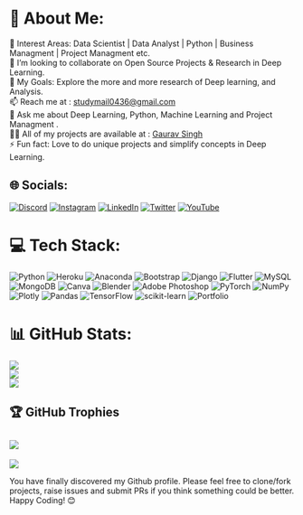 


# 💫 About Me:
🌱 Interest Areas: Data Scientist | Data Analyst | Python | Business Managment | Project Managment etc.<br>👯 I’m looking to collaborate on Open Source Projects & Research in Deep Learning.<br>🥅 My Goals: Explore the more and more research of  Deep learning, and Analysis.<br>📫 Reach me at : studymail0436@gmail.com<br>💬 Ask me about Deep Learning, Python, Machine Learning and Project Managment .<br>👨‍💻 All of my projects are available at : [Gaurav Singh](https://gauravsingh.site)<br>⚡ Fun fact: Love to do unique projects and simplify concepts in Deep Learning.<br>


## 🌐 Socials:
[![Discord](https://img.shields.io/badge/Discord-%237289DA.svg?logo=discord&logoColor=white)](https://discord.gg/https://discord.com/invite/dtH89xMv5E) [![Instagram](https://img.shields.io/badge/Instagram-%23E4405F.svg?logo=Instagram&logoColor=white)](https://instagram.com/mgaurav17) [![LinkedIn](https://img.shields.io/badge/LinkedIn-%230077B5.svg?logo=linkedin&logoColor=white)](https://linkedin.com/in/gauravsingh2112) [![Twitter](https://img.shields.io/badge/Twitter-%231DA1F2.svg?logo=Twitter&logoColor=white)](https://twitter.com/gauravsingh2114) [![YouTube](https://img.shields.io/badge/YouTube-%23FF0000.svg?logo=YouTube&logoColor=white)](https://youtube.com/@mvenmtech) 

# 💻 Tech Stack:
![Python](https://img.shields.io/badge/python-3670A0?style=for-the-badge&logo=python&logoColor=ffdd54) ![Heroku](https://img.shields.io/badge/heroku-%23430098.svg?style=for-the-badge&logo=heroku&logoColor=white) ![Anaconda](https://img.shields.io/badge/Anaconda-%2344A833.svg?style=for-the-badge&logo=anaconda&logoColor=white) ![Bootstrap](https://img.shields.io/badge/bootstrap-%23563D7C.svg?style=for-the-badge&logo=bootstrap&logoColor=white) ![Django](https://img.shields.io/badge/django-%23092E20.svg?style=for-the-badge&logo=django&logoColor=white) ![Flutter](https://img.shields.io/badge/Flutter-%2302569B.svg?style=for-the-badge&logo=Flutter&logoColor=white) ![MySQL](https://img.shields.io/badge/mysql-%2300f.svg?style=for-the-badge&logo=mysql&logoColor=white) ![MongoDB](https://img.shields.io/badge/MongoDB-%234ea94b.svg?style=for-the-badge&logo=mongodb&logoColor=white) ![Canva](https://img.shields.io/badge/Canva-%2300C4CC.svg?style=for-the-badge&logo=Canva&logoColor=white) ![Blender](https://img.shields.io/badge/blender-%23F5792A.svg?style=for-the-badge&logo=blender&logoColor=white) ![Adobe Photoshop](https://img.shields.io/badge/adobephotoshop-%2331A8FF.svg?style=for-the-badge&logo=adobephotoshop&logoColor=white) ![PyTorch](https://img.shields.io/badge/PyTorch-%23EE4C2C.svg?style=for-the-badge&logo=PyTorch&logoColor=white) ![NumPy](https://img.shields.io/badge/numpy-%23013243.svg?style=for-the-badge&logo=numpy&logoColor=white) ![Plotly](https://img.shields.io/badge/Plotly-%233F4F75.svg?style=for-the-badge&logo=plotly&logoColor=white) ![Pandas](https://img.shields.io/badge/pandas-%23150458.svg?style=for-the-badge&logo=pandas&logoColor=white) ![TensorFlow](https://img.shields.io/badge/TensorFlow-%23FF6F00.svg?style=for-the-badge&logo=TensorFlow&logoColor=white) ![scikit-learn](https://img.shields.io/badge/scikit--learn-%23F7931E.svg?style=for-the-badge&logo=scikit-learn&logoColor=white) ![Portfolio](https://img.shields.io/badge/Portfolio-%23000000.svg?style=for-the-badge&logo=firefox&logoColor=#FF7139)
# 📊 GitHub Stats:
![](https://github-readme-stats.vercel.app/api?username=Gauravsingh-work&theme=midnight-purple&hide_border=false&include_all_commits=true&count_private=true)<br/>
![](https://github-readme-streak-stats.herokuapp.com/?user=Gauravsingh-work&theme=midnight-purple&hide_border=false)<br/>
![](https://github-readme-stats.vercel.app/api/top-langs/?username=Gauravsingh-work&theme=midnight-purple&hide_border=false&include_all_commits=true&count_private=true&layout=compact)

## 🏆 GitHub Trophies
![](https://github-profile-trophy.vercel.app/?username=Gauravsingh-work&theme=discord&no-frame=false&no-bg=false&margin-w=4)
---
[![](https://visitcount.itsvg.in/api?id=Gauravsingh-work&icon=2&color=6)](https://visitcount.itsvg.in)

You have finally discovered my Github profile. 
Please feel free to clone/fork projects, raise issues and submit PRs if you think something could be better.
Happy Coding! 😊

<!-- Proudly created with GPRM ( https://gprm.itsvg.in ) -->
